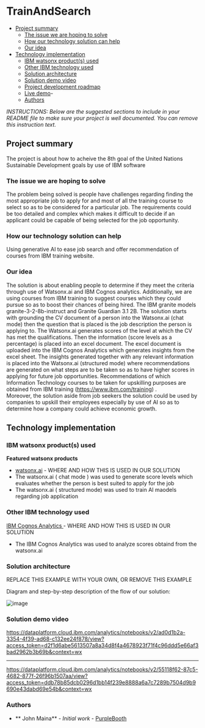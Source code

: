 

# TrainAndSearch

- [Project summary](#project-summary)
  - [The issue we are hoping to solve](#the-issue-we-are-hoping-to-solve)
  - [How our technology solution can help](#how-our-technology-solution-can-help)
  - [Our idea](#our-idea)
- [Technology implementation](#technology-implementation)
  - [IBM watsonx product(s) used](#ibm-ai-services-used)
  - [Other IBM technology used](#other-ibm-technology-used)
  - [Solution architecture](#solution-architecture)
  - [Solution demo video](#solution-demo-video)
  - [Project development roadmap](#project-development-roadmap) 
  - [Live demo](#live-demo)- 
  - [Authors](#authors)


_INSTRUCTIONS: Below are the suggested sections to include in your README file to make sure your project is well documented. You can remove this instruction text._

## Project summary
The project is about how to acheive the 8th goal of the United Nations Sustainable Development goals by use of IBM software


### The issue we are hoping to solve
The problem being solved is people have challenges regarding finding the most appropriate job to apply for and most of all the training course to select so as to be considered for a particular job.
The requirements could be too detailed and complex which makes it difficult to decide if an applicant could be capable of being selected for the job opportunity.


### How our technology solution can help
Using generative AI to ease job search and offer recommendation of courses from IBM training website.


### Our idea
  The solution is about enabling people to determine if they meet the criteria through use of Watsonx.ai and IBM Cognos analytics. Additionally, we are using courses from IBM training to suggest courses which they could pursue so as to boost their chances of being hired. The IBM granite models granite-3-2-8b-instruct and Granite Guardian 3.1 2B. 
The solution starts with grounding the CV document of a person into the Watsonx.ai (chat mode) then the question that is placed is the job description the person is applying to.
The Watsonx.ai generates scores of the level at which the CV has met the qualifications.
Then the information (score levels as a percentage) is placed into an excel document. The excel document is uploaded into the IBM Cognos Analytics which generates insights from the excel sheet.
The insights generated together with any relevant information is placed into the Watsonx.ai (structured mode) where recommendations are generated on what steps are to be taken so as to have higher scores in applying for future job opportunities. Recommendations of which Information Technology courses to be taken for upskilling purposes are obtained from IBM training  (https://www.ibm.com/training) .  
Moreover, the solution aside from job seekers the solution could be used by companies to upskill their employees especially by use of AI so as to determine how a company could achieve economic growth.



## Technology implementation

### IBM watsonx product(s) used



**Featured watsonx products**

- [watsonx.ai](https://www.ibm.com/products/watsonx-ai) - WHERE AND HOW THIS IS USED IN OUR SOLUTION
- The watsonx.ai ( chat mode ) was used to generate score levels which evaluates whether the person is best suited to apply for the job
- The watsonx.ai ( structured mode) was used to train AI maodels regarding job application




### Other IBM technology used



 [IBM Cognos Analytics ](https://www.ibm.com/products/cognos-analytics) - WHERE AND HOW THIS IS USED IN OUR SOLUTION
 - The IBM Cognos Analytics was used to analyze scores obtaind from the watsonx.ai
 


### Solution architecture

REPLACE THIS EXAMPLE WITH YOUR OWN, OR REMOVE THIS EXAMPLE

Diagram and step-by-step description of the flow of our solution:

![image](https://github.com/user-attachments/assets/bc5de5bf-1cb6-4334-ac5b-bd0ece1e2fa0)


### Solution demo video

https://dataplatform.cloud.ibm.com/analytics/notebooks/v2/ad0d1b2a-3354-4f39-ad68-c132ee24f878/view?access_token=d2f1d6abe5613507a8a34d8f4a4678923f71f4c96ddd5e66af3bad2962b3b69b&context=wx

---

https://dataplatform.cloud.ibm.com/analytics/notebooks/v2/55118f62-87c5-4682-877f-26f96b1507aa/view?access_token=ddb78b85dcb0296d1bb14f239e8888a6a7c7289b7504d9b9690e43dabd69e54b&context=wx


### Authors


- ** John Maina** - _Initial work_ - [PurpleBooth](https://)




